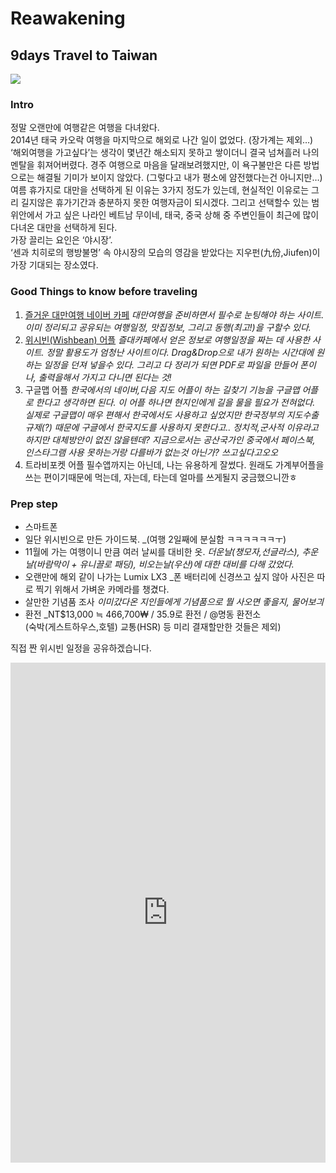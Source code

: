 # Reawakening
## 9days Travel to Taiwan
![][image-1]
### Intro
정말 오랜만에 여행같은 여행을 다녀왔다.  
2014년 태국 카오락 여행을 마지막으로 해외로 나간 일이 없었다. (장가계는 제외…) ‘해외여행을 가고싶다’는 생각이 몇년간 해소되지 못하고 쌓이더니 결국 넘쳐흘러 나의 멘탈을 휘져어버렸다. 경주 여행으로 마음을 달래보려했지만, 이 욕구불만은 다른 방법으로는 해결될 기미가 보이지 않았다. (그렇다고 내가 평소에 얌전했다는건 아니지만…)
여름 휴가지로 대만을 선택하게 된 이유는 3가지 정도가 있는데, 현실적인 이유로는 그리 길지않은 휴가기간과 충분하지 못한 여행자금이 되시겠다. 그리고 선택할수 있는 범위안에서 가고 싶은 나라인 베트남 무이네, 태국, 중국 상해 중 주변인들이 최근에 많이 다녀온 대만을 선택하게 된다.  
가장 끌리는 요인은 ‘야시장’.  
‘센과 치히로의 행방불명’ 속 야시장의 모습의 영감을 받았다는 지우펀(九份,Jiufen)이 가장 기대되는 장소였다. 

### Good Things to know before traveling
1. [즐거운 대만여행 네이버 카페][1]
	_대만여행을 준비하면서 필수로 눈팅해야 하는 사이트. 이미 정리되고 공유되는 여행일정, 맛집정보, 그리고 동행(최고!)을 구할수 있다._
2. [위시빈(Wishbean) 어플][2]
	_즐대카페에서 얻은 정보로 여행일정을 짜는 데 사용한 사이트. 정말 활용도가 엄청난 사이트이다. Drag&Drop으로 내가 원하는 시간대에 원하는 일정을 던져 넣을수 있다. 그리고 다 정리가 되면 PDF로 파일을 만들어 폰이나, 출력을해서 가지고 다니면 된다는 것!_
3. 구글맵 어플
	_한국에서의 네이버,다음 지도 어플이 하는 길찾기 기능을 구글맵 어플로 한다고 생각하면 된다. 이 어플 하나면 현지인에게 길을 물을 필요가 전혀없다. 실제로 구글맵이 매우 편해서 한국에서도 사용하고 싶었지만 한국정부의 지도수출규제(?) 때문에 구글에서 한국지도를 사용하지 못한다고.. 정치적,군사적 이유라고 하지만 대체방안이 없진 않을텐데? 지금으로서는 공산국가인 중국에서 페이스북, 인스타그램 사용 못하는거랑 다를바가 없는것 아닌가? 쓰고싶다고오오_
4. 트라비포켓 어플
	필수앱까지는 아닌데, 나는 유용하게 잘썼다. 원래도 가계부어플을 쓰는 편이기때문에 먹는데, 자는데, 타는데 얼마를 쓰게될지 궁금했으니깐ㅎ

### Prep step
- 스마트폰
- 일단 위시빈으로 만든 가이드북. 
	\_(여행 2일째에 분실함 ㅋㅋㅋㅋㅋㅋㅜ)
- 11월에 가는 여행이니 만큼 여러 날씨를 대비한 옷.
	_더운날(챙모자,선글라스), 추운날(바람막이 + 유니끌로 패딩), 비오는날(우산)에 대한 대비를 다해 갔었다._
- 오랜만에 해외 같이 나가는 Lumix LX3
	\_폰 배터리에 신경쓰고 싶지 않아 사진은 따로 찍기 위해서 가벼운 카메라를 챙겼다.
- 살만한 기념품 조사
	_이미갔다온 지인들에게 기념품으로 뭘 사오면 좋을지, 물어보긔_
- 환전 
	\_NT$13,000 ≒ 466,700₩ / 35.9로 환전 / @명동 환전소  
	(숙박(게스트하우스,호텔) 교통(HSR) 등 미리 결재할만한 것들은 제외) 

직접 짠 위시빈 일정을 공유하겠습니다.

<script type="text/javascript" >if(Object.prototype.hasOwnProperty.call(window,"wishbeen")){window.wishbeen.iframeIds.push("wishbeen-embed32509");}else{window.wishbeen = {}; window.wishbeen.iframeIds = []; window.wishbeen.isContentOnly = false; window.wishbeen.iframeHost = "https://www.wishbeen.co.kr"; window.wishbeen.iframeIds.push("wishbeen-embed32509");}; </script><script type="text/javascript" src="https://www.wishbeen.co.kr/js/lib/iframePreProcess.js"></script><iframe id="wishbeen-embed32509" height="800px" class="wishbeen-embed" src="https://www.wishbeen.co.kr/embed/plan?id=c92eb65f99606812&options=introduction&options=map&options=outline&options=checklist&viewType=simple" style="border:0; width :100%; overflow:hidden;"></iframe><script type="text/javascript" src="https://www.wishbeen.co.kr/js/lib/iframePostProcess.js"></script>

[1]:	http://cafe.naver.com/taiwantour
[2]:	https://www.wishbeen.co.kr/

[image-1]:	https://farm1.staticflickr.com/529/32602310222_ca76d49c89_b.jpg